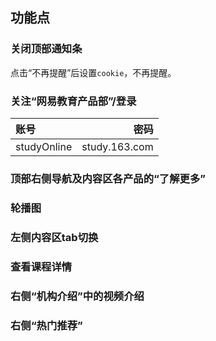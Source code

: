 ## 功能点
### 关闭顶部通知条
点击“不再提醒”后设置`cookie`，不再提醒。
### 关注“网易教育产品部”/登录
| 账号      |    密码 |
| :-------- | --------:|
| studyOnline  | study.163.com |
### 顶部右侧导航及内容区各产品的“了解更多”
### 轮播图
### 左侧内容区tab切换
### 查看课程详情
### 右侧“机构介绍”中的视频介绍
### 右侧“热门推荐”